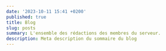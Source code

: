 ```yaml
---
date: '2023-10-11 15:41 +0200'
published: true
title: Blog
slug: posts
summary: L'ensemble des rédactions des membres du serveur.
description: Meta description du sommaire du blog
---
```

